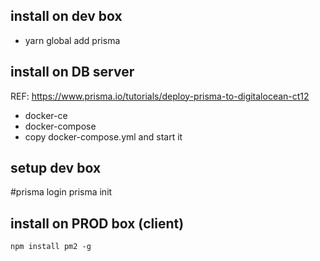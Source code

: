 ## install on dev box

- yarn global add prisma

## install on DB server

REF: https://www.prisma.io/tutorials/deploy-prisma-to-digitalocean-ct12

- docker-ce
- docker-compose
- copy docker-compose.yml and start it

## setup dev box

#prisma login
prisma init

## install on PROD box (client)

`npm install pm2 -g`

